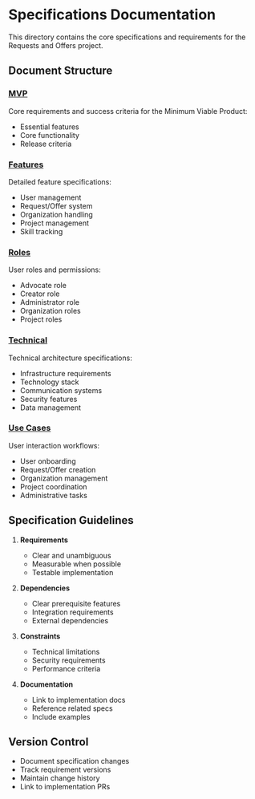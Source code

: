 # Specifications Documentation

This directory contains the core specifications and requirements for the Requests and Offers project.

## Document Structure

### [MVP](./mvp.md)
Core requirements and success criteria for the Minimum Viable Product:
- Essential features
- Core functionality
- Release criteria

### [Features](./features.md)
Detailed feature specifications:
- User management
- Request/Offer system
- Organization handling
- Project management
- Skill tracking

### [Roles](./roles.md)
User roles and permissions:
- Advocate role
- Creator role
- Administrator role
- Organization roles
- Project roles

### [Technical](./technical.md)
Technical architecture specifications:
- Infrastructure requirements
- Technology stack
- Communication systems
- Security features
- Data management

### [Use Cases](./use-cases.md)
User interaction workflows:
- User onboarding
- Request/Offer creation
- Organization management
- Project coordination
- Administrative tasks

## Specification Guidelines

1. **Requirements**
   - Clear and unambiguous
   - Measurable when possible
   - Testable implementation

2. **Dependencies**
   - Clear prerequisite features
   - Integration requirements
   - External dependencies

3. **Constraints**
   - Technical limitations
   - Security requirements
   - Performance criteria

4. **Documentation**
   - Link to implementation docs
   - Reference related specs
   - Include examples

## Version Control

- Document specification changes
- Track requirement versions
- Maintain change history
- Link to implementation PRs
